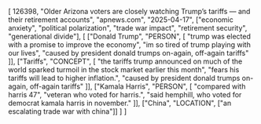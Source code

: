 [
126398,
"Older Arizona voters are closely watching Trump’s tariffs — and their retirement accounts",
"apnews.com",
"2025-04-17",
["economic anxiety", "political polarization", "trade war impact", "retirement security", "generational divide"],
[
["Donald Trump", "PERSON", [
"trump was elected with a promise to improve the economy",
"im so tired of trump playing with our lives",
"caused by president donald trumps on-again, off-again tariffs"
]],
["Tariffs", "CONCEPT", [
"the tariffs trump announced on much of the world sparked turmoil in the stock market earlier this month",
"fears his tariffs will lead to higher inflation.",
"caused by president donald trumps on-again, off-again tariffs"
]],
["Kamala Harris", "PERSON", [
"compared with harris 47",
"veteran who voted for harris.",
"said hemphill, who voted for democrat kamala harris in november."
]],
["China", "LOCATION", ["an escalating trade war with china"]]
]
]
